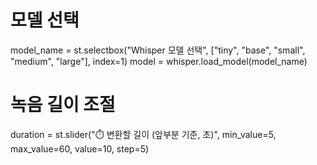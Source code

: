 # 모델 선택
model_name = st.selectbox("Whisper 모델 선택", ["tiny", "base", "small", "medium", "large"], index=1)
model = whisper.load_model(model_name)

# 녹음 길이 조절
duration = st.slider("⏱️ 변환할 길이 (앞부분 기준, 초)", min_value=5, max_value=60, value=10, step=5)
